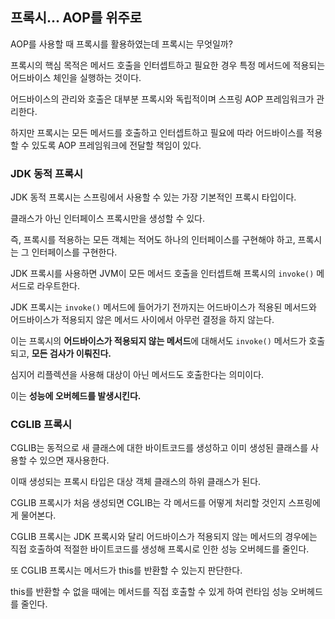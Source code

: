 ## 프록시... AOP를 위주로

 AOP를 사용할 때 프록시를 활용하였는데 프록시는 무엇일까?

프록시의 핵심 목적은 메서드 호출을 인터셉트하고 필요한 경우 특정 메서드에 적용되는 어드바이스 체인을 실행하는 것이다.

어드바이스의 관리와 호출은 대부분 프록시와 독립적이며 스프링 AOP 프레임워크가 관리한다.

하지만 프록시는 모든 메서드를 호출하고 인터셉트하고 필요에 따라 어드바이스를 적용할 수 있도록 AOP 프레임워크에 전달할 책임이 있다.



### JDK 동적 프록시

JDK 동적 프록시는 스프링에서 사용할 수 있는 가장 기본적인 프록시 타입이다.

클래스가 아닌 인터페이스 프록시만을 생성할 수 있다.

즉, 프록시를 적용하는 모든 객체는 적어도 하나의 인터페이스를 구현해야 하고, 프록시는 그 인터페이스를 구현한다.



JDK 프록시를 사용하면 JVM이 모든 메서드 호출을 인터셉트해 프록시의 `invoke()` 메서드로 라우트한다.

JDK 프록시는 `invoke()` 메서드에 들어가기 전까지는 어드바이스가 적용된 메서드와 어드바이스가 적용되지 않은 메서드 사이에서 아무런 결정을 하지 않는다.

이는 프록시의 **어드바이스가 적용되지 않는 메서드**에 대해서도 `invoke()` 메서드가 호출되고, **모든 검사가 이뤄진다.**

심지어 리플렉션을 사용해 대상이 아닌 메서드도 호출한다는 의미이다.

이는 **성능에 오버헤드를 발생시킨다.**



### CGLIB 프록시

CGLIB는 동적으로 새 클래스에 대한 바이트코드를 생성하고 이미 생성된 클래스를 사용할 수 있으면 재사용한다.

이때 생성되는 프록시 타입은 대상 객체 클래스의 하위 클래스가 된다.



CGLIB 프록시가 처음 생성되면 CGLIB는 각 메서드를 어떻게 처리할 것인지 스프링에게 물어본다.

CGLIB 프록시는 JDK 프록시와 달리 어드바이스가 적용되지 않는 메서드의 경우에는 직접 호출하여 적절한 바이트코드를 생성해 프록시로 인한 성능 오버헤드를 줄인다.

또 CGLIB 프록시는 메서드가 this를 반환할 수 있는지 판단한다.

this를 반환할 수 없을 때에는 메서드를 직접 호출할 수 있게 하여 런타임 성능 오버헤드를 줄인다.

